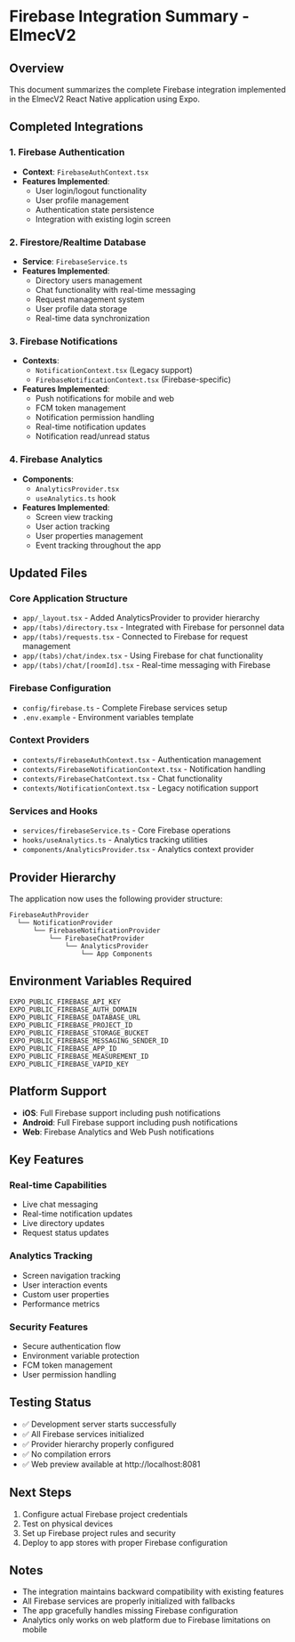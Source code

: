 # Firebase Integration Summary - ElmecV2

## Overview
This document summarizes the complete Firebase integration implemented in the ElmecV2 React Native application using Expo.

## Completed Integrations

### 1. Firebase Authentication
- **Context**: `FirebaseAuthContext.tsx`
- **Features Implemented**:
  - User login/logout functionality
  - User profile management
  - Authentication state persistence
  - Integration with existing login screen

### 2. Firestore/Realtime Database
- **Service**: `FirebaseService.ts`
- **Features Implemented**:
  - Directory users management
  - Chat functionality with real-time messaging
  - Request management system
  - User profile data storage
  - Real-time data synchronization

### 3. Firebase Notifications
- **Contexts**: 
  - `NotificationContext.tsx` (Legacy support)
  - `FirebaseNotificationContext.tsx` (Firebase-specific)
- **Features Implemented**:
  - Push notifications for mobile and web
  - FCM token management
  - Notification permission handling
  - Real-time notification updates
  - Notification read/unread status

### 4. Firebase Analytics
- **Components**: 
  - `AnalyticsProvider.tsx`
  - `useAnalytics.ts` hook
- **Features Implemented**:
  - Screen view tracking
  - User action tracking
  - User properties management
  - Event tracking throughout the app

## Updated Files

### Core Application Structure
- `app/_layout.tsx` - Added AnalyticsProvider to provider hierarchy
- `app/(tabs)/directory.tsx` - Integrated with Firebase for personnel data
- `app/(tabs)/requests.tsx` - Connected to Firebase for request management
- `app/(tabs)/chat/index.tsx` - Using Firebase for chat functionality
- `app/(tabs)/chat/[roomId].tsx` - Real-time messaging with Firebase

### Firebase Configuration
- `config/firebase.ts` - Complete Firebase services setup
- `.env.example` - Environment variables template

### Context Providers
- `contexts/FirebaseAuthContext.tsx` - Authentication management
- `contexts/FirebaseNotificationContext.tsx` - Notification handling
- `contexts/FirebaseChatContext.tsx` - Chat functionality
- `contexts/NotificationContext.tsx` - Legacy notification support

### Services and Hooks
- `services/firebaseService.ts` - Core Firebase operations
- `hooks/useAnalytics.ts` - Analytics tracking utilities
- `components/AnalyticsProvider.tsx` - Analytics context provider

## Provider Hierarchy
The application now uses the following provider structure:
```
FirebaseAuthProvider
  └── NotificationProvider
      └── FirebaseNotificationProvider
          └── FirebaseChatProvider
              └── AnalyticsProvider
                  └── App Components
```

## Environment Variables Required
```
EXPO_PUBLIC_FIREBASE_API_KEY
EXPO_PUBLIC_FIREBASE_AUTH_DOMAIN
EXPO_PUBLIC_FIREBASE_DATABASE_URL
EXPO_PUBLIC_FIREBASE_PROJECT_ID
EXPO_PUBLIC_FIREBASE_STORAGE_BUCKET
EXPO_PUBLIC_FIREBASE_MESSAGING_SENDER_ID
EXPO_PUBLIC_FIREBASE_APP_ID
EXPO_PUBLIC_FIREBASE_MEASUREMENT_ID
EXPO_PUBLIC_FIREBASE_VAPID_KEY
```

## Platform Support
- **iOS**: Full Firebase support including push notifications
- **Android**: Full Firebase support including push notifications
- **Web**: Firebase Analytics and Web Push notifications

## Key Features

### Real-time Capabilities
- Live chat messaging
- Real-time notification updates
- Live directory updates
- Request status updates

### Analytics Tracking
- Screen navigation tracking
- User interaction events
- Custom user properties
- Performance metrics

### Security Features
- Secure authentication flow
- Environment variable protection
- FCM token management
- User permission handling

## Testing Status
- ✅ Development server starts successfully
- ✅ All Firebase services initialized
- ✅ Provider hierarchy properly configured
- ✅ No compilation errors
- ✅ Web preview available at http://localhost:8081

## Next Steps
1. Configure actual Firebase project credentials
2. Test on physical devices
3. Set up Firebase project rules and security
4. Deploy to app stores with proper Firebase configuration

## Notes
- The integration maintains backward compatibility with existing features
- All Firebase services are properly initialized with fallbacks
- The app gracefully handles missing Firebase configuration
- Analytics only works on web platform due to Firebase limitations on mobile